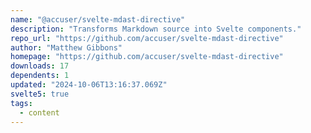 ```yaml
---
name: "@accuser/svelte-mdast-directive"
description: "Transforms Markdown source into Svelte components."
repo_url: "https://github.com/accuser/svelte-mdast-directive"
author: "Matthew Gibbons"
homepage: "https://github.com/accuser/svelte-mdast-directive"
downloads: 17
dependents: 1
updated: "2024-10-06T13:16:37.069Z"
svelte5: true
tags: 
  - content
---
```

